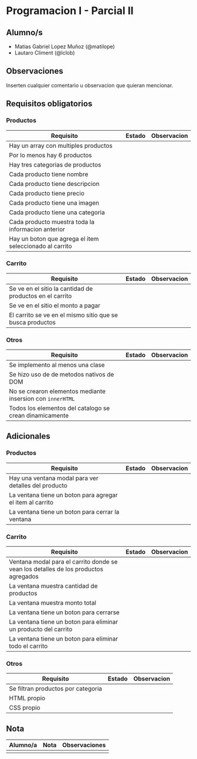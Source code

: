 # Programacion I - Parcial II

## Alumno/s

- Matias Gabriel Lopez Muñoz (@matilope)
- Lautaro Climent (@lclob)

## Observaciones

Inserten cualquier comentario u observacion que quieran mencionar.

## Requisitos obligatorios

### Productos

| Requisito                                               | Estado | Observacion |
| ------------------------------------------------------- | ------ | ----------- |
| Hay un array con multiples productos                    |        |
| Por lo menos hay 6 productos                            |        |
| Hay tres categorias de productos                        |        |
| Cada producto tiene nombre                              |        |
| Cada producto tiene descripcion                         |        |
| Cada producto tiene precio                              |        |
| Cada producto tiene una imagen                          |        |
| Cada producto tiene una categoria                       |        |
| Cada producto muestra toda la informacion anterior      |        |
| Hay un boton que agrega el item seleccionado al carrito |        |

### Carrito

| Requisito                                                 | Estado | Observacion |
| --------------------------------------------------------- | ------ | ----------- |
| Se ve en el sitio la cantidad de productos en el carrito  |        |
| Se ve en el sitio el monto a pagar                        |        |
| El carrito se ve en el mismo sitio que se busca productos |        |

### Otros

| Requisito                                                  | Estado | Observacion |
| ---------------------------------------------------------- | ------ | ----------- |
| Se implemento al menos una clase                           |        |
| Se hizo uso de de metodos nativos de DOM                   |        |
| No se crearon elementos mediante insersion con `innerHTML` |        |
| Todos los elementos del catalogo se crean dinamicamente    |        |

## Adicionales

### Productos

| Requisito                                                 | Estado | Observacion |
| --------------------------------------------------------- | ------ | ----------- |
| Hay una ventana modal para ver detalles del producto      |        |
| La ventana tiene un boton para agregar el item al carrito |        |
| La ventana tiene un boton para cerrar la ventana          |        |

### Carrito

| Requisito                                                                           | Estado | Observacion |
| ----------------------------------------------------------------------------------- | ------ | ----------- |
| Ventana modal para el carrito donde se vean los detalles de los productos agregados |        |
| La ventana muestra cantidad de productos                                            |        |
| La ventana muestra monto total                                                      |        |
| La ventana tiene un boton para cerrarse                                             |        |
| La ventana tiene un boton para eliminar un producto del carrito                     |        |
| La ventana tiene un boton para eliminar todo el carrito                             |        |

### Otros

| Requisito                          | Estado | Observacion |
| ---------------------------------- | ------ | ----------- |
| Se filtran productos por categoria |        |
| HTML propio                        |        |
| CSS propio                         |        |

## Nota

| Alumno/a | Nota | Observaciones |
| -------- | ---- | ------------- |
|          |      |               |
